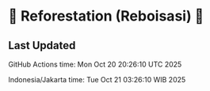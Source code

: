
# 🌳 Reforestation (Reboisasi) 🌲

## Last Updated

GitHub Actions time: Mon Oct 20 20:26:10 UTC 2025

Indonesia/Jakarta time: Tue Oct 21 03:26:10 WIB 2025
